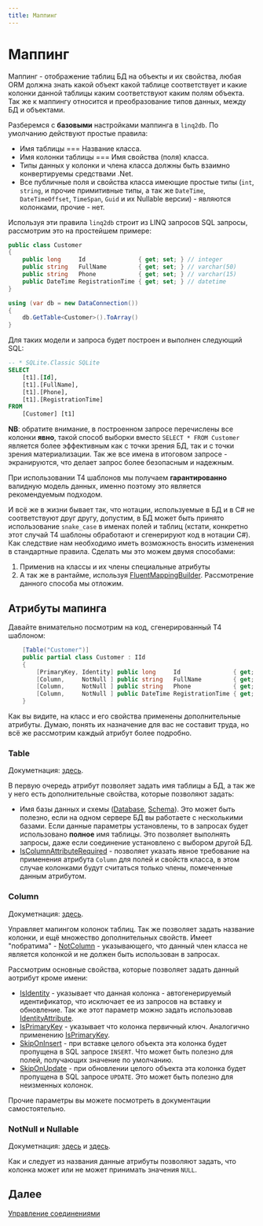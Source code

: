 ```yaml
---
title: Маппинг
---
```


# Маппинг

Маппинг - отображение таблиц БД на объекты и их свойства, любая ORM должна знать какой объект какой таблице соответствует и какие колонки данной таблицы каким соответствуют каким полям объекта. Так же к маппингу относится и преобразование типов данных, между БД и объектами.

Разберемся с **базовыми** настройками маппинга в `linq2db`. По умолчанию действуют простые правила:

* Имя таблицы === Название класса.
* Имя колонки таблицы === Имя свойства (поля) класса.
* Типы данных у колонки и члена класса должны быть взаимно конвертируемы средствами .Net.
* Все публичные поля и свойства класса имеющие простые типы (`int`, `string`, и прочие примитивные типы, а так же `DateTime`, `DateTimeOffset`, `TimeSpan`, `Guid` и их Nullable версии) - являются колонками, прочие - нет.

Используя эти правила `linq2db` строит из LINQ запросов SQL запросы, рассмотрим это на простейшем примере:

```cs
public class Customer
{
    public long     Id               { get; set; } // integer
    public string   FullName         { get; set; } // varchar(50)
    public string   Phone            { get; set; } // varchar(15)
    public DateTime RegistrationTime { get; set; } // datetime
}

using (var db = new DataConnection())
{
    db.GetTable<Customer>().ToArray()
}
```

Для таких модели и запроса будет построен и выполнен следующий SQL:

```sql
-- * SQLite.Classic SQLite
SELECT
	[t1].[Id],
	[t1].[FullName],
	[t1].[Phone],
	[t1].[RegistrationTime]
FROM
	[Customer] [t1]
```

**NB**: обратите внимание, в построенном запросе перечислены все колонки **явно**, такой способ выборки вместо `SELECT * FROM Customer` является более эффективным как с точки зрения БД, так и с точки зрения материализации. Так же все имена в итоговом запросе - экранируются, что делает запрос более безопасным и надежным.

При использовании Т4 шаблонов мы получаем **гарантированно** валидную модель данных, именно поэтому это является рекомендуемым подходом.

И всё же в жизни бывает так, что нотации, используемые в БД и в C# не соответствуют друг другу, допустим, в БД может быть принято использование `snake_case` в именах полей и таблиц (кстати, конкретно этот случай Т4 шаблоны обработают и сгенерируют код в нотации C#). Как следствие нам необходимо иметь возможность вносить изменения в стандартные правила. Сделать мы это можем двумя способами:

1. Применив на классы и их члены специальные атрибуты
2. А так же в рантайме, используя [FluentMappingBuilder](https://linq2db.github.io/api/LinqToDB.Mapping.FluentMappingBuilder.html). Рассмотрение данного способа мы отложим.

## Атрибуты мапинга

Давайте внимательно посмотрим на код, сгенерированный T4 шаблоном:

```cs
	[Table("Customer")]
	public partial class Customer : IId
	{
		[PrimaryKey, Identity] public long     Id               { get; set; } // integer
		[Column,     NotNull ] public string   FullName         { get; set; } // varchar(50)
		[Column,     NotNull ] public string   Phone            { get; set; } // varchar(15)
		[Column,     NotNull ] public DateTime RegistrationTime { get; set; } // datetime
	}
```

Как вы видите, на класс и его свойства применены дополнительные атрибуты. Думаю, понять их назначение для вас не составит труда, но всё же рассмотрим каждый атрибут более подробно.

### Table

Докуметнация: [здесь](https://linq2db.github.io/api/LinqToDB.Mapping.TableAttribute.html).

В первую очередь атрибут позволяет задать имя таблицы а БД, а так же у него есть дополнительные свойства, которые позволяют задать:

* Имя базы данных и схемы ([Database](https://linq2db.github.io/api/LinqToDB.Mapping.TableAttribute.html#LinqToDB_Mapping_TableAttribute_Database), [Schema](https://linq2db.github.io/api/LinqToDB.Mapping.TableAttribute.html#LinqToDB_Mapping_TableAttribute_Schema)). Это может быть полезно, если на одном сервере БД вы работаете с несколькими базами. Если данные параметры установлены, то в запросах будет использовано **полное** имя таблицы. Это позволяет выполнять запросы, даже если соединение установлено с выбором другой БД.
* [IsColumnAttributeRequired](https://linq2db.github.io/api/LinqToDB.Mapping.TableAttribute.html#LinqToDB_Mapping_TableAttribute_IsColumnAttributeRequired) - позволяет указать явное требование на применения атрибута `Column` для полей и свойств класса, в этом случае колонками будут считаться только члены, помеченные данным атрибутом.

### Column

Докуметнация: [здесь](https://linq2db.github.io/api/LinqToDB.Mapping.ColumnAttribute.html).

Управляет мапингом колонок таблиц. Так же позволяет задать название колонки, и ещё множество дополнительных свойств. Имеет "побратима" - [NotColumn](https://linq2db.github.io/api/LinqToDB.Mapping.NotColumnAttribute.html) - указывающего, что данный член класса не является колонкой и не должен быть использован в запросах.

Рассмотрим основные свойства, которые позволяет задать данный аотрибут кроме имени:

* [IsIdentity](https://linq2db.github.io/api/LinqToDB.Mapping.ColumnAttribute.html#LinqToDB_Mapping_ColumnAttribute_IsIdentity) - указывает что данная колонка - автогенерируемый идентификатор, что исключает ее из запросов на вставку и обновление. Так же этот параметр можно задать использовав [IdentityAttribute](https://linq2db.github.io/api/LinqToDB.Mapping.IdentityAttribute.html).
* [IsPrimaryKey](https://linq2db.github.io/api/LinqToDB.Mapping.ColumnAttribute.html#LinqToDB_Mapping_ColumnAttribute_IsPrimaryKey) - указывает что колонка первичный ключ. Аналогично применению [IsPrimaryKey](https://linq2db.github.io/api/LinqToDB.Mapping.ColumnAttribute.html#LinqToDB_Mapping_ColumnAttribute_IsPrimaryKey).
* [SkipOnInsert](https://linq2db.github.io/api/LinqToDB.Mapping.ColumnAttribute.html#LinqToDB_Mapping_ColumnAttribute_SkipOnInsert) - при вставке целого объекта эта колонка будет пропущена в SQL запросе `INSERT`. Что может быть полезно для полей, получающих значение по умолчанию.
* [SkipOnUpdate](https://linq2db.github.io/api/LinqToDB.Mapping.ColumnAttribute.html#LinqToDB_Mapping_ColumnAttribute_SkipOnUpdate) - при обновлении целого объекта эта колонка будет пропущена в SQL запросе `UPDATE`. Это может быть полезно для неизменных колонок.

Прочие параметры вы можете посмотреть в документации самостоятельно.

### NotNull и Nullable

Докуметнация: [здесь](https://linq2db.github.io/api/LinqToDB.Mapping.NullableAttribute.html) и [здесь](https://linq2db.github.io/api/LinqToDB.Mapping.NotNullAttribute.html).

Как и следует из названия данные атрибуты позволяют задать, что колонка может или не может принимать значения `NULL`.

## Далее

[Управление соединениями](dataconnection.md)